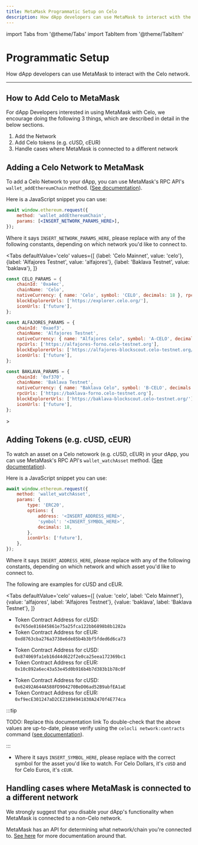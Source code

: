 ```yaml
---
title: MetaMask Programmatic Setup on Celo
description: How dApp developers can use MetaMask to interact with the Celo network.
---
```


import Tabs from '@theme/Tabs'
import TabItem from '@theme/TabItem'

# Programmatic Setup

How dApp developers can use MetaMask to interact with the Celo network.

___

## How to Add Celo to MetaMask

For dApp Developers interested in using MetaMask with Celo, we encourage doing the following 3 things, which are described in detail in the below sections.

1. Add the Network
2. Add Celo tokens \(e.g. cUSD, cEUR\)
3. Handle cases where MetaMask is connected to a different network

## Adding a Celo Network to MetaMask

To add a Celo Network to your dApp, you can use MetaMask's RPC API's `wallet_addEthereumChain` method. \([See documentation](https://docs.metamask.io/guide/rpc-api.html#wallet-addethereumchain)\).

Here is a JavaScript snippet you can use:

```jsx
await window.ethereum.request({
    method: 'wallet_addEthereumChain',
    params: [<INSERT_NETWORK_PARAMS_HERE>],
});
```

Where it says `INSERT_NETWORK_PARAMS_HERE`, please replace with any of the following constants, depending on which network you'd like to connect to.

<Tabs
    defaultValue='celo'
    values={[
        {label: 'Celo Mainnet', value: 'celo'},
        {label: 'Alfajores Testnet', value: 'alfajores'},
        {label: 'Baklava Testnet', value: 'baklava'},
    ]}
>
<TabItem value='celo'>

```js
const CELO_PARAMS = {
    chainId: '0xa4ec',
    chainName: 'Celo',
    nativeCurrency: { name: 'Celo', symbol: 'CELO', decimals: 18 }, rpcUrls: ['https://forno.celo.org'],
    blockExplorerUrls: ['https://explorer.celo.org/'],
    iconUrls: ['future'],
};
```

</TabItem>
<TabItem value='alfajores'>

```javascript
const ALFAJORES_PARAMS = {
    chainId: '0xaef3',
    chainName: 'Alfajores Testnet',
    nativeCurrency: { name: "Alfajores Celo", symbol: 'A-CELO', decimals: 18 },
    rpcUrls: ['https://alfajores-forno.celo-testnet.org'],
    blockExplorerUrls: ['https://alfajores-blockscout.celo-testnet.org/'],
    iconUrls: ['future'],
};
```

</TabItem>
<TabItem value='baklava'>

```javascript
const BAKLAVA_PARAMS = {
    chainId: '0xf370',
    chainName: 'Baklava Testnet',
    nativeCurrency: { name: "Baklava Celo", symbol: 'B-CELO', decimals: 18 },
    rpcUrls: ['https://baklava-forno.celo-testnet.org'],
    blockExplorerUrls: ['https://baklava-blockscout.celo-testnet.org/'],
    iconUrls: ['future'],
};
```
</TabItem>
</Tabs>>

## Adding Tokens \(e.g. cUSD, cEUR\)

To watch an asset on a Celo netowork \(e.g. cUSD, cEUR\) in your dApp, you can use MetaMask's RPC API's `wallet_watchAsset` method. \([See documentation](https://docs.metamask.io/guide/rpc-api.html#wallet-watchasset)\).

Here is a JavaScript snippet you can use:

```jsx
await window.ethereum.request({
    method: 'wallet_watchAsset',
    params: {
        type: 'ERC20',
        options: {
            address: '<INSERT_ADDRESS_HERE>',
            'symbol': '<INSERT_SYMBOL_HERE>',
            decimals: 18,
        },
        iconUrls: ['future'],
    },
});
```

Where it says `INSERT_ADDRESS_HERE`, please replace with any of the following constants, depending on which network and which asset you'd like to connect to.

The following are examples for cUSD and cEUR.

<Tabs
    defaultValue='celo'
    values={[
        {value: 'celo', label: 'Celo Mainnet'},
        {value: 'alfajores', label: 'Alfajores Testnet'},
        {value: 'baklava', label: 'Baklava Testnet'},
    ]}
>
<TabItem value='celo'>

* Token Contract Address for cUSD: `0x765de816845861e75a25fca122bb6898b8b1282a`
* Token Contract Address for cEUR: `0xd8763cba276a3738e6de85b4b3bf5fded6d6ca73`

</TabItem>
<TabItem value='alfajores'>

* Token Contract Address for cUSD: `0x874069fa1eb16d44d622f2e0ca25eea172369bc1`
* Token Contract Address for cEUR: `0x10c892a6ec43a53e45d0b916b4b7d383b1b78c0f`

</TabItem>
<TabItem value='celo'>

* Token Contract Address for cUSD: `0x62492A644A588FD904270BeD06ad52B9abfEA1aE`
* Token Contract Address for cEUR: `0xf9ecE301247aD2CE21894941830A2470f4E774ca`

</TabItem>
</Tabs>

:::tip

TODO: Replace this documentation link
To double-check that the above values are up-to-date, please verify using the `celocli network:contracts` command ([see documentation](https://docs.celo.org/command-line-interface/commands/network#celocli-network-contracts)\).

:::

* Where it says `INSERT_SYMBOL_HERE`, please replace with the correct symbol for the asset you'd like to watch. For Celo Dollars, it's `cUSD` and for Celo Euros, it's `cEUR`.

## Handling cases where MetaMask is connected to a different network

We strongly suggest that you disable your dApp's functionality when MetaMask is connected to a non-Celo network.

MetaMask has an API for determining what network/chain you're connected to. [See here](https://docs.metamask.io/guide/ethereum-provider.html#methods) for more documentation around that.
